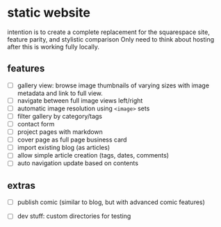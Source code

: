 # static website

intention is to create a complete replacement for the squarespace site, feature parity, and stylistic comparison
Only need to think about hosting after this is working fully locally.

## features

- [ ] gallery view: browse image thumbnails of varying sizes with image metadata and link to full view.
- [ ] navigate between full image views left/right
- [ ] automatic image resolution using `<image>` sets
- [ ] filter gallery by category/tags
- [ ] contact form
- [ ] project pages with markdown
- [ ] cover page as full page business card
- [ ] import existing blog (as articles)
- [ ] allow simple article creation (tags, dates, comments)
- [ ] auto navigation update based on contents

## extras

- [ ] publish comic (similar to blog, but with advanced comic features)
- [ ] dev stuff: custom directories for testing

